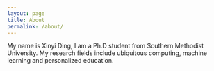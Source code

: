 ```yaml
---
layout: page
title: About
permalink: /about/
---
```


My name is Xinyi Ding, I am a Ph.D student from Southern Methodist University.
My research fields include ubiquitous computing, machine learning and personalized education.
